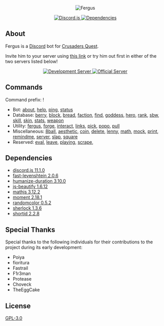 <div align="center">
  <p>
    <img src="https://raw.githubusercontent.com/Johj/fergus/master/assets/banner.png" title="Fergus" />
  </p>

  <a href="https://www.npmjs.com/package/discord.js">
    <img src="https://img.shields.io/badge/discord.js-v11.1.0-blue.svg" title="Discord.js" />
  </a>
  <a href="https://david-dm.org/Johj/fergus">
    <img src="https://img.shields.io/david/Johj/fergus.svg" title="Dependencies" />
  </a>
</div>

## About
Fergus is a [Discord](https://discordapp.com/) bot for [Crusaders Quest](https://play.google.com/store/apps/details?id=com.nhnent.SKQUEST).

Invite him to your server using [this link](https://goo.gl/nDluCQ) or try him out first in either of the two servers listed below!

<div align="center">
  <a href="https://discord.gg/WjEFnzC">
    <img src="https://discordapp.com/api/guilds/258167954913361930/embed.png?style=banner2" title="Development Server"/>
  </a>
  <a href="https://discord.gg/6TRnyhj">
    <img src="https://discordapp.com/api/guilds/206599473282023424/embed.png?style=banner2" title="Official Server"/>
  </a>
</div>

## Commands
Command prefix: !

- Bot:
  [about](https://github.com/Johj/fergus/blob/master/commands/about.js),
  [help](https://github.com/Johj/fergus/blob/master/commands/help.js),
  [ping](https://github.com/Johj/fergus/blob/master/commands/ping.js),
  [status](https://github.com/Johj/fergus/blob/master/commands/status.js)
- Database:
  [berry](https://github.com/Johj/fergus/blob/master/commands/berry.js),
  [block](https://github.com/Johj/fergus/blob/master/commands/block.js),
  [bread](https://github.com/Johj/fergus/blob/master/commands/bread.js),
  [faction](https://github.com/Johj/fergus/blob/master/commands/faction.js),
  [find](https://github.com/Johj/fergus/blob/master/commands/find.js),
  [goddess](https://github.com/Johj/fergus/blob/master/commands/goddess.js),
  [hero](https://github.com/Johj/fergus/blob/master/commands/hero.js),
  [rank](https://github.com/Johj/fergus/blob/master/commands/rank.js),
  [sbw](https://github.com/Johj/fergus/blob/master/commands/sbw.js),
  [skill](https://github.com/Johj/fergus/blob/master/commands/skill.js),
  [skin](https://github.com/Johj/fergus/blob/master/commands/skin.js),
  [stats](https://github.com/Johj/fergus/blob/master/commands/stats.js),
  [weapon](https://github.com/Johj/fergus/blob/master/commands/weapon.js)
- Utility:
  [fergus](https://github.com/Johj/fergus/blob/master/commands/fergus.js),
  [forge](https://github.com/Johj/fergus/blob/master/commands/forge.js),
  [interact](https://github.com/Johj/fergus/blob/master/commands/interact.js),
  [links](https://github.com/Johj/fergus/blob/master/commands/links.js),
  [pick](https://github.com/Johj/fergus/blob/master/commands/pick.js),
  [popo](https://github.com/Johj/fergus/blob/master/commands/popo.js),
  [pull](https://github.com/Johj/fergus/blob/master/commands/pull.js)
- Miscellaneous:
  [8ball](https://github.com/Johj/fergus/blob/master/commands/8ball.js),
  [aesthetic](https://github.com/Johj/fergus/blob/master/commands/aesthetic.js),
  [coin](https://github.com/Johj/fergus/blob/master/commands/coin.js),
  [delete](https://github.com/Johj/fergus/blob/master/commands/delete.js),
  [lenny](https://github.com/Johj/fergus/blob/master/commands/lenny.js),
  [math](https://github.com/Johj/fergus/blob/master/commands/math.js),
  [mock](https://github.com/Johj/fergus/blob/master/commands/mock.js),
  [print](https://github.com/Johj/fergus/blob/master/commands/print.js),
  [remindme](https://github.com/Johj/fergus/blob/master/commands/remindme.js),
  [server](https://github.com/Johj/fergus/blob/master/commands/server.js),
  [slap](https://github.com/Johj/fergus/blob/master/commands/slap.js),
  [square](https://github.com/Johj/fergus/blob/master/commands/square.js)
- Reserved:
  [eval](https://github.com/Johj/fergus/blob/master/commands/eval.js),
  [leave](https://github.com/Johj/fergus/blob/master/commands/leave.js),
  [playing](https://github.com/Johj/fergus/blob/master/commands/playing.js),
  [scrape](https://github.com/Johj/fergus/blob/master/commands/scrape.js),

## Dependencies
- [discord.js 11.1.0](https://www.npmjs.com/package/discord.js)
- [fast-levenshtein 2.0.6](https://www.npmjs.com/package/fast-levenshtein)
- [humanize-duration 3.10.0](https://www.npmjs.com/package/humanize-duration)
- [js-beautify 1.6.12](https://www.npmjs.com/package/js-beautify)
- [mathjs 3.12.2](https://www.npmjs.com/package/mathjs)
- [moment 2.18.1](https://www.npmjs.com/package/moment)
- [randomcolor 0.5.2](https://www.npmjs.com/package/randomcolor)
- [sherlock 1.3.6](https://github.com/neilgupta/Sherlock)
- [shortid 2.2.8](https://www.npmjs.com/package/shortid)

## Special Thanks
Special thanks to the following individuals for their contributions to the project during its early development:
- Poiya
- fioritura
- Fastrail
- F1r3man
- Protease
- Choveck
- TheEggCake

## License
[GPL-3.0](https://raw.githubusercontent.com/Johj/fergus/master/LICENSE)
